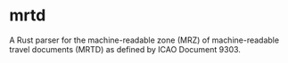 mrtd
============

A Rust parser for the machine-readable zone (MRZ) of machine-readable travel documents (MRTD) as defined by ICAO Document 9303.